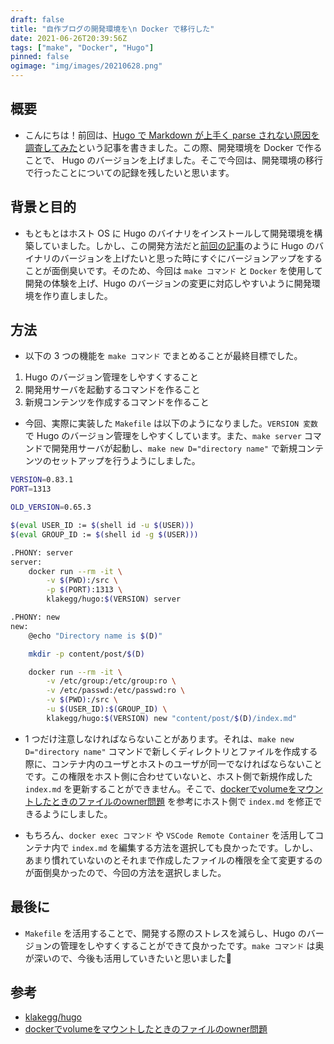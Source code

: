 ```yaml
---
draft: false
title: "自作ブログの開発環境を\n Docker で移行した"
date: 2021-06-26T20:39:56Z
tags: ["make", "Docker", "Hugo"]
pinned: false
ogimage: "img/images/20210628.png"
---
```


## 概要

- こんにちは！前回は、[Hugo で Markdown が上手く parse されない原因を調査してみた](https://hakiwata.jp/post/20210624/)という記事を書きました。この際、開発環境を Docker で作ることで、 Hugo のバージョンを上げました。そこで今回は、開発環境の移行で行ったことについての記録を残したいと思います。

## 背景と目的

- もともとはホスト OS に Hugo のバイナリをインストールして開発環境を構築していました。しかし、この開発方法だと[前回の記事](https://hakiwata.jp/post/20210624/)のように Hugo のバイナリのバージョンを上げたいと思った時にすぐにバージョンアップをすることが面倒臭いです。そのため、今回は `make コマンド` と `Docker` を使用して開発の体験を上げ、Hugo のバージョンの変更に対応しやすいように開発環境を作り直しました。

## 方法

- 以下の 3 つの機能を `make コマンド` でまとめることが最終目標でした。

1. Hugo のバージョン管理をしやすくすること
2. 開発用サーバを起動するコマンドを作ること
3. 新規コンテンツを作成するコマンドを作ること

- 今回、実際に実装した `Makefile` は以下のようになりました。`VERSION 変数` で Hugo のバージョン管理をしやすくしています。また、`make server` コマンドで開発用サーバが起動し、`make new D="directory name"` で新規コンテンツのセットアップを行うようにしました。

```bash
VERSION=0.83.1
PORT=1313

OLD_VERSION=0.65.3

$(eval USER_ID := $(shell id -u $(USER)))
$(eval GROUP_ID := $(shell id -g $(USER)))

.PHONY: server
server:
    docker run --rm -it \
        -v $(PWD):/src \
        -p $(PORT):1313 \
        klakegg/hugo:$(VERSION) server

.PHONY: new
new:
    @echo "Directory name is $(D)"

    mkdir -p content/post/$(D)

    docker run --rm -it \
        -v /etc/group:/etc/group:ro \
        -v /etc/passwd:/etc/passwd:ro \
        -v $(PWD):/src \
        -u $(USER_ID):$(GROUP_ID) \
        klakegg/hugo:$(VERSION) new "content/post/$(D)/index.md"
```

- 1 つだけ注意しなければならないことがあります。それは、`make new D="directory name"` コマンドで新しくディレクトリとファイルを作成する際に、コンテナ内のユーザとホストのユーザが同一でなければならないことです。この権限をホスト側に合わせていないと、ホスト側で新規作成した `index.md` を更新することができません。そこで、[dockerでvolumeをマウントしたときのファイルのowner問題](https://qiita.com/yohm/items/047b2e68d008ebb0f001) を参考にホスト側で `index.md` を修正できるようにしました。

- もちろん、`docker exec コマンド` や `VSCode Remote Container` を活用してコンテナ内で `index.md` を編集する方法を選択しても良かったです。しかし、あまり慣れていないのとそれまで作成したファイルの権限を全て変更するのが面倒臭かったので、今回の方法を選択しました。

## 最後に

- `Makefile` を活用することで、開発する際のストレスを減らし、Hugo のバージョンの管理をしやすくすることができて良かったです。`make コマンド` は奥が深いので、今後も活用していきたいと思いました🤞

## 参考

- [klakegg/hugo](https://hub.docker.com/r/klakegg/hugo/)
- [dockerでvolumeをマウントしたときのファイルのowner問題](https://qiita.com/yohm/items/047b2e68d008ebb0f001)
